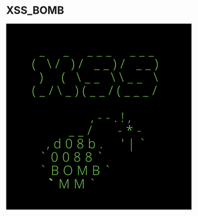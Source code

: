 XSS_BOMB
========

![xss_bomb](https://raw.githubusercontent.com/p4p1/xss_bomb/main/assets/logo.png)

